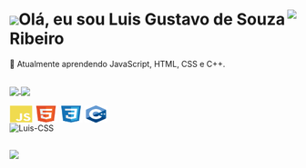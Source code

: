<div>
  <img align="right" height="430em" src="./github.gif"/>
  <h1 align="left"><img src="https://raw.githubusercontent.com/kaueMarques/kaueMarques/master/hi.gif" height="30px">Olá, eu sou Luis Gustavo de Souza Ribeiro </h1>
</div>

🌱 Atualmente aprendendo JavaScript, HTML, CSS e C++.

##

<a href="https://github.com/LuisRibeiro5/github-readme-stats">
  <img height=176 align="center" src="https://github-readme-stats.vercel.app/api?username=LuisRibeiro5&show_icons=true&theme=tokyonight" />
</a>
<a href="https://github.com/LuisRibeiro5/convoychat">
  <img height=176 align="center" src="https://github-readme-stats.vercel.app/api/top-langs?username=LuisRibeiro5&layout=compact&langs_count=8&card_width=320&show_icons=true&theme=tokyonight" />
</a>

<div style="display: inline_block"><br>
  <img align="center" alt="Luis-Js" height="30" width="40" src="https://raw.githubusercontent.com/devicons/devicon/master/icons/javascript/javascript-plain.svg">
  <img align="center" alt="Luis-HTML" height="30" width="40" src="https://raw.githubusercontent.com/devicons/devicon/master/icons/html5/html5-original.svg">
  <img align="center" alt="Luis-CSS" height="30" width="40" src="https://raw.githubusercontent.com/devicons/devicon/master/icons/css3/css3-original.svg">
  <img align="center" alt="Luis-CSS" height="30" width="40" src="https://raw.githubusercontent.com/devicons/devicon/master/icons/cplusplus/cplusplus-original.svg"><br>
  <img align="center" alt="Luis-CSS" height="30" width="40" src="https://cdn.jsdelivr.net/gh/devicons/devicon/icons/nodejs/nodejs-original.svg"><br>
  
 ##

  <a href="https://www.linkedin.com/in/luis-ribeiro-5470a3261/" target="_blank"><img src="https://img.shields.io/badge/-LinkedIn-%230077B5?style=for-the-badge&logo=linkedin&logoColor=white" target="_blank"></a>
  
